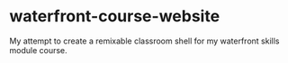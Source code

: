 # waterfront-course-website
My attempt to create a remixable classroom shell for my waterfront skills module course.
